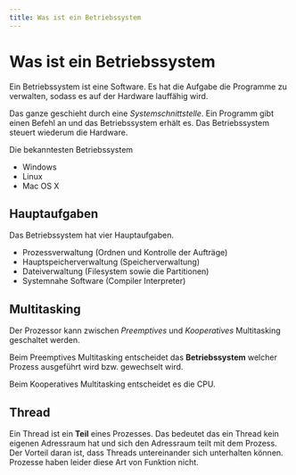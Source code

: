 ```yaml
---
title: Was ist ein Betriebssystem
---
```


# Was ist ein Betriebssystem

Ein Betriebssystem ist eine Software. Es hat die Aufgabe die Programme
zu verwalten, sodass es auf der Hardware lauffähig wird.

Das ganze geschieht durch eine *Systemschnittstelle*. Ein Programm gibt
einen Befehl an und das Betriebssystem erhält es. Das Betriebssystem
steuert wiederum die Hardware.

Die bekanntesten Betriebssystem

-   Windows
-   Linux
-   Mac OS X

## Hauptaufgaben

Das Betriebssystem hat vier Hauptaufgaben.

-   Prozessverwaltung (Ordnen und Kontrolle der Aufträge)
-   Hauptspeicherverwaltung (Speicherverwaltung)
-   Dateiverwaltung (Filesystem sowie die Partitionen)
-   Systemnahe Software (Compiler Interpreter)

## Multitasking

Der Prozessor kann zwischen *Preemptives* und *Kooperatives*
Multitasking geschaltet werden.

Beim Preemptives Multitasking entscheidet das **Betriebssystem** welcher
Prozess ausgeführt wird bzw. gewechselt wird.

Beim Kooperatives Multitasking entscheidet es die CPU.

## Thread

Ein Thread ist ein **Teil** eines Prozesses. Das bedeutet das ein Thread
kein eigenen Adressraum hat und sich den Adressraum teilt mit dem
Prozess. Der Vorteil daran ist, dass Threads untereinander sich
unterhalten können. Prozesse haben leider diese Art von Funktion nicht.
